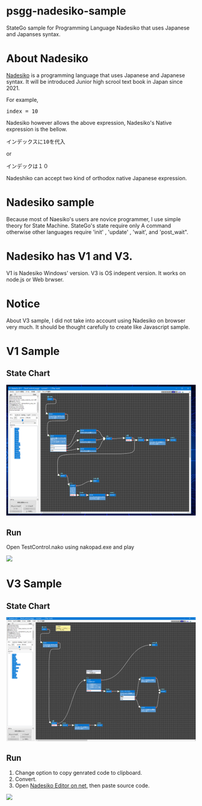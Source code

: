 # psgg-nadesiko-sample
StateGo sample for Programming Language Nadesiko that uses Japanese and Japanses syntax.

# About Nadesiko

[Nadesiko](https://nadesi.com/) is a programming language that uses Japanese and Japanese syntax.
It will be introduced Junior high scrool text book in Japan since 2021.

For example,
<pre>
index = 10
</pre>
Nadesiko however allows the above expression, Nadesiko's Native expression is the bellow.
<pre>
インデックスに10を代入
</pre>
or 
<pre>
インデックは１０
</pre>
Nadeshiko can accept two kind of orthodox native Japanese expression.

# Nadesiko sample

Because most of Naesiko's users are novice programmer, I use simple theory for State Machine.
StateGo's state require only A command otherwise other languages require 'init' , 'update' , 'wait', and 'post_wait".

# Nadesiko has V1 and V3.

V1 is Nadesiko Windows' version.
V3 is OS indepent version. It works on node.js or Web brwser.

# Notice

About V3 sample, I did not take into account using Nadesiko on browser very much. It should be thought carefully to create like Javascript sample.

# V1 Sample

## State Chart
![](https://raw.githubusercontent.com/NNNIC/psgg-nadesiko-sample/master/wiki/v1.png)

## Run

Open TestControl.nako using nakopad.exe and play

![](https://raw.githubusercontent.com/NNNIC/psgg-nadesiko-sample/master/wiki/v1play.png)


# V3 Sample

## State Chart
![](https://raw.githubusercontent.com/NNNIC/psgg-nadesiko-sample/master/wiki/v3.png)

## Run

1. Change option to copy genrated code to clipboard.
2. Convert.
3. Open [Nadesiko Editor on net](), then paste source code.

![](https://raw.githubusercontent.com/NNNIC/psgg-nadesiko-sample/master/wiki/v3play.png)

